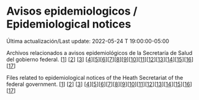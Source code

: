 # Avisos epidemiologicos / Epidemiological notices

Última actualización/Last update: 2022-05-24 T 19:00:00-05:00

Archivos relacionados a avisos epidemiológicos de la Secretaría de Salud del gobierno federal. [[1](https://www.gob.mx/salud/documentos/aviso-epidemiologico-casos-de-infeccion-respiratoria-asociados-a-nuevo-coronavirus-2019-ncov)] [[2](https://www.gob.mx/salud/documentos/aviso-epidemiologico-enfermedad-covid-19-por-sars_cov-2-actualizacion)] [[3](https://www.gob.mx/salud/documentos/aviso-preventivo-de-viajes-internacionales-por-pandemia-de-covid-19-causada-por-sars-cov-2)] [[4](https://www.gob.mx/salud/documentos/aviso-preventivo-de-viaje-personas-que-retornan-o-son-repatriadas-de-cruceros-internacionales-por-pandemia-de-covid-19-causada-sars_cov-2)][[5](https://www.gob.mx/salud/documentos/aviso-preventivo-de-viajes-internacionales-por-pandemia-de-covid-19-causada-por-sars-cov-2-262355)][[6](https://www.gob.mx/salud/documentos/aviso-epidemiologico-covid-19-durante-el-embarazo-262415)][[7](https://www.gob.mx/salud/documentos/aviso-preventivo-de-viajes-internacionales-por-pandemia-de-covid-19-causada-por-sars-cov-2-262355)][[8](https://www.gob.mx/salud/documentos/aviso-epidemiologico-variantes-sars-cov2)][[9](https://www.gob.mx/salud/documentos/aviso-preventivo-de-viaje-a-republica-democratica-del-congo-y-guinea-por-brotes-activos-de-enfermedad-por-virus-del-ebola)][[10](https://www.gob.mx/salud/documentos/aviso-preventivo-de-viaje-a-republica-democratica-del-congo-y-guinea-por-brotes-activos-de-enfermedad-por-virus-del-ebola)][[11](https://www.gob.mx/salud/documentos/aviso-epidemiologico-covid-19-durante-el-embarazo-278944)][[12](https://www.gob.mx/salud/documentos/aviso-preventivo-de-viaje-por-pandemia-de-covid19-causada-por-sarscov2-y-sus-variantes-geneticas)][[13](https://www.gob.mx/salud/documentos/aviso-epidemiologico-candida-auris-septiembre-2021)][[14](https://www.gob.mx/salud/documentos/aviso-preventivo-de-viaje-por-pandemia-de-covid19-causada-por-sarscov2-y-sus-variantes-geneticas)][[15](https://www.gob.mx/salud/documentos/aviso-preventivo-de-viajes-internacionales-por-pandemia-de-covid-19)][[16](https://www.gob.mx/cms/uploads/attachment/file/723286/AE_Hepatitis_040522.pdf)][[17](https://www.gob.mx/salud/documentos/actualizacion-aviso-epidemiologico-de-hepatitis-aguda-grave-de-etiologia-desconocida)]

Files related to epidemiological notices of the Heath Secretariat of the federal government.  [[1](https://www.gob.mx/salud/documentos/aviso-epidemiologico-casos-de-infeccion-respiratoria-asociados-a-nuevo-coronavirus-2019-ncov)] [[2](https://www.gob.mx/salud/documentos/aviso-epidemiologico-enfermedad-covid-19-por-sars_cov-2-actualizacion)] [[3](https://www.gob.mx/salud/documentos/aviso-preventivo-de-viajes-internacionales-por-pandemia-de-covid-19-causada-por-sars-cov-2)] [[4](https://www.gob.mx/salud/documentos/aviso-preventivo-de-viaje-personas-que-retornan-o-son-repatriadas-de-cruceros-internacionales-por-pandemia-de-covid-19-causada-sars_cov-2)][[5](https://www.gob.mx/salud/documentos/aviso-preventivo-de-viajes-internacionales-por-pandemia-de-covid-19-causada-por-sars-cov-2-262355)][[6](https://www.gob.mx/salud/documentos/aviso-epidemiologico-covid-19-durante-el-embarazo-262415)][[7](https://www.gob.mx/salud/documentos/aviso-preventivo-de-viajes-internacionales-por-pandemia-de-covid-19-causada-por-sars-cov-2-262355)][[8](https://www.gob.mx/salud/documentos/aviso-epidemiologico-variantes-sars-cov2)][[9](https://www.gob.mx/salud/documentos/aviso-preventivo-de-viaje-a-republica-democratica-del-congo-y-guinea-por-brotes-activos-de-enfermedad-por-virus-del-ebola)][[10](https://www.gob.mx/salud/documentos/aviso-preventivo-de-viaje-a-republica-democratica-del-congo-y-guinea-por-brotes-activos-de-enfermedad-por-virus-del-ebola)][[11](https://www.gob.mx/salud/documentos/aviso-epidemiologico-covid-19-durante-el-embarazo-278944)][[12](https://www.gob.mx/salud/documentos/aviso-preventivo-de-viaje-por-pandemia-de-covid19-causada-por-sarscov2-y-sus-variantes-geneticas)][[13](https://www.gob.mx/salud/documentos/aviso-epidemiologico-candida-auris-septiembre-2021)][[14](https://www.gob.mx/salud/documentos/aviso-preventivo-de-viaje-por-pandemia-de-covid19-causada-por-sarscov2-y-sus-variantes-geneticas)][[15](https://www.gob.mx/salud/documentos/aviso-preventivo-de-viajes-internacionales-por-pandemia-de-covid-19)][[16](https://www.gob.mx/cms/uploads/attachment/file/723286/AE_Hepatitis_040522.pdf)][[17](https://www.gob.mx/salud/documentos/actualizacion-aviso-epidemiologico-de-hepatitis-aguda-grave-de-etiologia-desconocida)]
